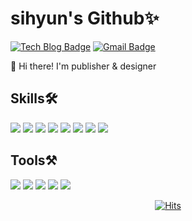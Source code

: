 # sihyun's Github✨
  [![Tech Blog Badge](http://img.shields.io/badge/-Tech%20blog-black?style=flat-square&logo=github&link=https://zzsza.github.io/)](https://github.com/sihyun96/)
  [![Gmail Badge](https://img.shields.io/badge/Gmail-d14836?style=flat-square&logo=Gmail&logoColor=white&link=mailto:snugyun01@gmail.com)](mailto:sihyun9627@gmail.com)
 
 👋 Hi there! I'm publisher & designer

 ## Skills🛠️
<img src="https://img.shields.io/badge/HTML5-20232a.svg?style=for-the-badge&logo=HTML5&logoColor=61DAFB" /> <img src="https://img.shields.io/badge/CSS3-008DDA.svg?style=for-the-badge&logo=CSS3&logoColor=ffffff" /> <img src="https://img.shields.io/badge/jQuery-FC819E.svg?style=for-the-badge&logo=jQuery&logoColor=ffffff" /> <img src="https://img.shields.io/badge/jS-0D7C66.svg?style=for-the-badge&logo=javaScript&logoColor=141E46" /> <img src="https://img.shields.io/badge/GSAP-FFD35A.svg?style=for-the-badge&logo=GSAP&logoColor=61DAFB" /> <img src="https://img.shields.io/badge/React-EE4E4E.svg?style=for-the-badge&logo=react&logoColor=61DAFB" /> <img src="https://img.shields.io/badge/
Lottie Animation-874CCC.svg?style=for-the-badge&logo=lottie&logoColor=61DAFB" /> <img src="https://img.shields.io/badge/UI design-59D5E0.svg?style=for-the-badge&logo=UI&logoColor=ffffff" />
 ## Tools⚒️
 <img src="https://img.shields.io/badge/Figma-E59BE9.svg?style=for-the-badge&logo=Figma&logoColor=ffffff" /> <img src="https://img.shields.io/badge/Git-10439F.svg?style=for-the-badge&logo=Git&logoColor=ffffff" /> <img src="https://img.shields.io/badge/GitHub-FFF7FC.svg?style=for-the-badge&logo=GitHub&logoColor=1F1717" /> <img src="https://img.shields.io/badge/Ai-862B0D.svg?style=for-the-badge&logo=Ai&logoColor=FF6C22" /> <img src="https://img.shields.io/badge/Ps-072541.svg?style=for-the-badge&logo=Ps&logoColor=5272F2" />

 <div align=center>
	
  [![Hits](https://hits.seeyoufarm.com/api/count/incr/badge.svg?url=https%3A%2F%2Fgithub.com%2Fgjbae1212%2Fhit-counter)](https://hits.seeyoufarm.com)
	
  </div>
                                                     

<!--
**sihyun96/sihyun96** is a ✨ _special_ ✨ repository because its `README.md` (this file) appears on your GitHub profile.

Here are some ideas to get you started:

- 🔭 I’m currently working on ...
- 🌱 I’m currently learning ...
- 👯 I’m looking to collaborate on ...
- 🤔 I’m looking for help with ...
- 💬 Ask me about ...
- 📫 How to reach me: ...
- 😄 Pronouns: ...
- ⚡ Fun fact: ...
-->
